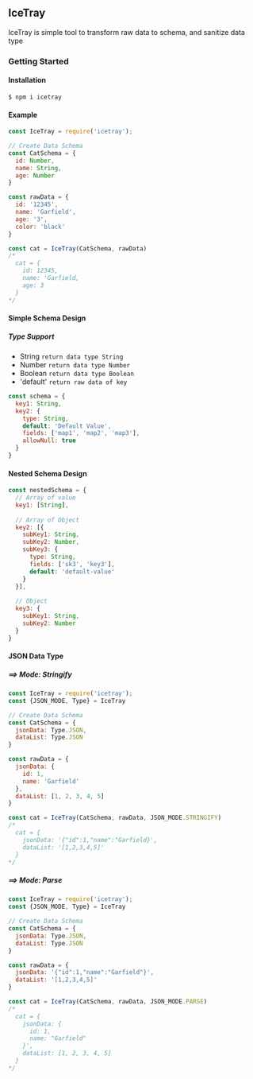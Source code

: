 ## IceTray
IceTray is simple tool to transform raw data to schema, and sanitize data type

### Getting Started

#### Installation
```
$ npm i icetray
```

#### Example
```js
const IceTray = require('icetray');

// Create Data Schema
const CatSchema = {
  id: Number,
  name: String,
  age: Number
}

const rawData = {
  id: '12345',
  name: 'Garfield',
  age: '3',
  color: 'black'
}

const cat = IceTray(CatSchema, rawData)
/* 
  cat = {
    id: 12345,
    name: 'Garfield,
    age: 3
  }
*/
```

#### Simple Schema Design
##### Type Support
- String `return data type String`
- Number `return data type Number`
- Boolean `return data type Boolean`
- 'default' `return raw data of key` 
```js
const schema = {
  key1: String,
  key2: {
    type: String,
    default: 'Default Value',
    fields: ['map1', 'map2', 'map3'],
    allowNull: true
  }
}
```

#### Nested Schema Design
```js
const nestedSchema = {
  // Array of value
  key1: [String],
  
  // Array of Object
  key2: [{
    subKey1: String,
    subKey2: Number,
    subKey3: {
      type: String,
      fields: ['sk3', 'key3'],
      default: 'default-value'
    }
  }],
  
  // Object
  key3: {
    subKey1: String,
    subKey2: Number
  }
}
```

#### JSON Data Type
##### ==> Mode: Stringify
```js
const IceTray = require('icetray');
const {JSON_MODE, Type} = IceTray

// Create Data Schema
const CatSchema = {
  jsonData: Type.JSON,
  dataList: Type.JSON
}

const rawData = {
  jsonData: {
    id: 1,
    name: 'Garfield'
  },
  dataList: [1, 2, 3, 4, 5]
}

const cat = IceTray(CatSchema, rawData, JSON_MODE.STRINGIFY)
/* 
  cat = {
    jsonData: '{"id":1,"name":"Garfield}',
    dataList: '[1,2,3,4,5]'
  }
*/
```

##### ==> Mode: Parse
```js
const IceTray = require('icetray');
const {JSON_MODE, Type} = IceTray

// Create Data Schema
const CatSchema = {
  jsonData: Type.JSON,
  dataList: Type.JSON
}

const rawData = {
  jsonData: '{"id":1,"name":"Garfield"}',
  dataList: '[1,2,3,4,5]'
}

const cat = IceTray(CatSchema, rawData, JSON_MODE.PARSE)
/* 
  cat = {
    jsonData: {
      id: 1,
      name: "Garfield"
    }',
    dataList: [1, 2, 3, 4, 5]
  }
*/
```
